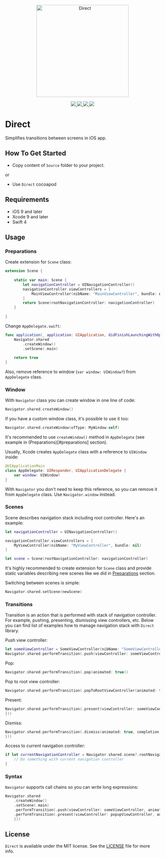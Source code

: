 <p align="center" >
	<img src="/Images/logo_2048_2048.png" alt="Direct" title="Direct" width="300px" height="300px">
</p>

<p align="center">
	<a href="https://swift.org">
		<img src="https://img.shields.io/badge/Swift-4.0-orange.svg?style=flat">
	</a>
	<a href="https://cocoapods.org">
		<img src="https://img.shields.io/cocoapods/v/Direct.svg">
	</a>
	<a href="https://cocoapods.org">
		<img src="https://img.shields.io/cocoapods/dt/Direct.svg">
	</a>
	<a href="https://tldrlegal.com/license/mit-license">
		<img src="https://img.shields.io/badge/License-MIT-blue.svg?style=flat">
	</a>
</p>

# Direct

Simplifies transitions between screens in iOS app.

## How To Get Started

- Copy content of `Source` folder to your project.

or

- Use `Direct` cocoapod

## Requirements

* iOS 9 and later
* Xcode 9 and later
* Swift 4

## Usage

### Preparations

Create extension for `Scene` class:

```swift
extension Scene {
    
    static var main: Scene {
        let navigationController = UINavigationController()
        navigationController.viewControllers = [
            MainViewController(nibName: "MainViewController", bundle: nil)
        ]
        return Scene(rootNavigationController: navigationController)
    }
    
}
```

Change `AppDelegate.swift`:

```swift
func application(_ application: UIApplication, didFinishLaunchingWithOptions launchOptions: [UIApplicationLaunchOptionsKey: Any]?) -> Bool {
    Navigator.shared
        .createWindow()
        .setScene(.main)
    
    return true
}
```

Also, remove reference to window (`var window: UIWindow?`) from `AppDelegate` class.

### Window

With `Navigator` class you can create window in one line of code:

```swift
Navigator.shared.createWindow()
```

If you have a custom window class, it's possible to use it too:

```swift
Navigator.shared.createWindow(ofType: MyWindow.self)
```

It's recommended to use `createWindow()` method in `AppDelegate` (see example in (Preparations)[#preparations] section).

Usually, Xcode creates `AppDelegate` class with a reference to `UIWindow` inside:

```swift
@UIApplicationMain
class AppDelegate: UIResponder, UIApplicationDelegate {
    var window: UIWindow?
}
```

With `Navigator` you don't need to keep this reference, so you can remove it from `AppDelegate` class. Use `Navigator.window` instead.

### Scenes

Scene describes navigation stack including root controller. Here's an example:

```swift
let navigationController = UINavigationController()

navigationController.viewControllers = [
    MyViewController(nibName: "MyViewController", bundle: nil)
]

let scene = Scene(rootNavigationController: navigationController)
```

It's highly recommended to create extension for `Scene` class and provide static variables describing new scenes like we did in [Preparations](#preparations) section.

Switching between scenes is simple:

```swift
Navigator.shared.setScene(newScene)
```

### Transitions

Transition is an action that is performed with stack of navigation controller. For example, pushing, presenting, dismissing view controllers, etc. Below you can find list of examples how to manage navigation stack with `Direct` library.

Push view controller:

```swift
let someViewController = SomeViewController(nibName: "SomeViewController", bundle: nil)
Navigator.shared.performTransition(.push(viewController: someViewController, animated: true))
```

Pop:

```swift
Navigator.shared.performTransition(.pop(animated: true))
```

Pop to root view controller:

```swift
Navigator.shared.performTransition(.popToRootViewController(animated: true))
```

Present:

```swift
Navigator.shared.performTransition(.present(viewController: someViewController, animated: true, completion: {
}))
```

Dismiss:

```swift
Navigator.shared.performTransition(.dismiss(animated: true, completion: {
}))
```

Access to current navigation controller:

```swift
if let currentNavigationController = Navigator.shared.scene?.rootNavigationController {
    // Do something with current navigation controller
}
```

### Syntax

`Navigator` supports call chains so you can write long expressions:

```swift
Navigator.shared
    .createWindow()
    .setScene(.main)
    .performTransition(.push(viewController: someViewController, animated: false))
    .performTransition(.present(viewController: popupViewController, animated: true, completion: {
    }))
```

## License

`Direct` is available under the MIT license. See the [LICENSE](./LICENSE) file for more info.
